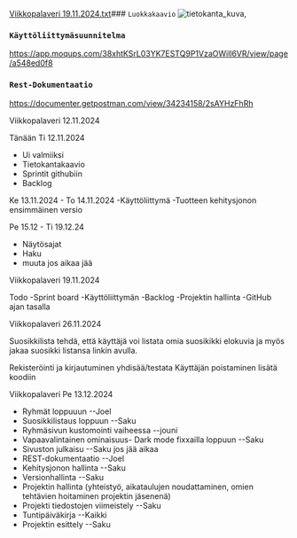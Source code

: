 [Viikkopalaveri 19.11.2024.txt](https://github.com/user-attachments/files/18141983/Viikkopalaveri.19.11.2024.txt)### `Luokkakaavio`
![tietokanta_kuva,](https://github.com/user-attachments/assets/e48e05b7-8a1e-419e-8163-9faeefbe1919)



### `Käyttöliittymäsuunnitelma`
https://app.moqups.com/38xhtKSrL03YK7ESTQ9P1VzaOWill6VR/view/page/a548ed0f8


### `Rest-Dokumentaatio`
https://documenter.getpostman.com/view/34234158/2sAYHzFhRh




Viikkopalaveri 12.11.2024

Tänään Ti 12.11.2024
- Ui valmiiksi
- Tietokantakaavio
- Sprintit githubiin
- Backlog

Ke 13.11.2024 - To 14.11.2024 
-Käyttöliittymä
-Tuotteen kehitysjonon ensimmäinen versio

Pe 15.12 - Ti 19.12.24
- Näytösajat
- Haku 
- muuta jos aikaa jää



Viikkopalaveri 19.11.2024

Todo
-Sprint board
-Käyttöliittymän
-Backlog
-Projektin hallinta
-GitHub ajan tasalla

Viikkopalaveri 26.11.2024 
 
Suosikkilista tehdä, että käyttäjä voi listata omia suosikikki elokuvia
ja myös jakaa suosikki listansa linkin avulla. 

Rekisteröinti ja kirjautuminen yhdisää/testata
Käyttäjän poistaminen lisätä koodiin


Viikkopalaveri Pe 13.12.2024

- Ryhmät loppuuun --Joel	
- Suosikkilistaus loppuun --Saku
- Ryhmäsivun kustomointi vaiheessa --jouni
- Vapaavalintainen ominaisuus- Dark mode fixxailla loppuun --Saku
- Sivuston julkaisu --Saku jos jää aikaa
- REST-dokumentaatio --Joel	
- Kehitysjonon hallinta --Saku
- Versionhallinta --Saku
- Projektin hallinta (yhteistyö, aikataulujen noudattaminen,
omien tehtävien hoitaminen projektin jäsenenä)
- Projekti tiedostojen viimeistely --Saku	
- Tuntipäiväkirja --Kaikki
- Projektin esittely --Saku






